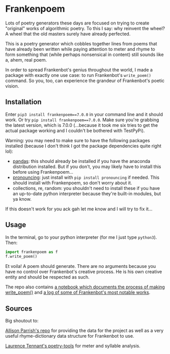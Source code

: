 # Frankenpoem 

Lots of poetry generators these days are focused on trying to create "original" works of algorithmic poetry. To this I say: why reinvent the wheel? A wheel that the old masters surely have already perfected.

This is a poetry generator which cobbles together lines from poems that have already been written while paying attention to meter and rhyme to form something that (while perhaps nonsensical in content) still sounds like a, ahem, real poem.

In order to spread Frankenbot's genius throughout the world, I made a package with exactly one use case: to run Frankenbot's `write_poem()` command. So you, too, can experience the grandeur of Frankenbot's poetic vision.

## Installation
Enter `pip3 install frankenpoem==7.0.0` in your command line and it should work. Or try `pip install frankenpoem==7.0.0`. Make sure you're grabbing the latest version, which is 7.0.0 (...because it took me six tries to get the actual package working and I couldn't be bothered with TestPyPi).

Warning: you may need to make sure to have the following packages installed (because I don't think I got the package dependencies quite right lol):
- [pandas](https://pandas.pydata.org/pandas-docs/stable/getting_started/install.html): this should already be installed if you have the anaconda distribution installed. But if you don't, you may likely have to install this before using Frankenpoem... 
- [pronouncing](https://pypi.org/project/pronouncing/): just install with `pip install pronouncing` if needed. This should install with Frankenpoem, so don't worry about it. 
- collections, re, random: you shouldn't need to install these if you have an up-to-date python interpreter because they're built-in modules, but ya know. 

If this doesn't work for you ack gah let me know and I will try to fix it... 

## Usage
In the terminal, go to your python interpreter (for me I just type `python3`). Then:

```python
import frankenpoem as f
f.write_poem()
```

Et voila! A poem should generate. There are no arguments because you have no control over Frankenbot's creative process. He is his own creative entity and should be respected as such.

The repo also contains [a notebook which documents the process of making write_poem()](https://github.com/ruthlee/frankenpoems/blob/master/frankenpoem_demo.ipynb) and [a log of some of Frankenbot's most notable works](https://github.com/ruthlee/frankenpoems/blob/master/some_good_ones.md).

## Sources
Big shoutout to:

[Allison Parrish's repo](https://github.com/aparrish/gutenberg-poetry-corpus/blob/master/quick-experiments.ipynb) for providing the data for the project as well as a very useful rhyme-dictionary data structure for Frankenbot to use.

[Laurence Tennant's poetry-tools](https://github.com/hyperreality/Poetry-Tools) for meter and syllable analysis. 
